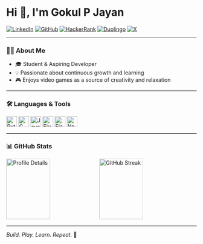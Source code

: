 # Hi 👋, I'm Gokul P Jayan

[![LinkedIn](https://img.shields.io/badge/LinkedIn-0A66C2?style=for-the-badge&logo=linkedin&logoColor=white)](https://www.linkedin.com/in/gokulpjayan/)
[![GitHub](https://img.shields.io/badge/GitHub-181717?style=for-the-badge&logo=github&logoColor=white)](https://github.com/GP8-Gokul)
[![HackerRank](https://img.shields.io/badge/HackerRank-2EC866?style=for-the-badge&logo=hackerrank&logoColor=white)](https://www.hackerrank.com/profile/gokulpjayan2004)
[![Duolingo](https://img.shields.io/badge/Duolingo-58CC02?style=for-the-badge&logo=duolingo&logoColor=white)](https://www.duolingo.com/profile/GokulPJayan)
[![X](https://img.shields.io/badge/X-000000?style=for-the-badge&logo=x&logoColor=white)](https://x.com/Gok247)


---

### 👨‍💻 About Me

- 🎓 Student & Aspiring Developer  
- 💡 Passionate about continuous growth and learning  
- 🎮 Enjoys video games as a source of creativity and relaxation

---

### 🛠️ Languages & Tools

<span>
  <img src="https://cdn.jsdelivr.net/gh/devicons/devicon/icons/python/python-original.svg" alt="Python" width="28" title="Python"/>
  <img src="https://cdn.jsdelivr.net/gh/devicons/devicon/icons/c/c-original.svg" alt="C" width="28" title="C"/>
  <img src="https://cdn.jsdelivr.net/gh/devicons/devicon/icons/javascript/javascript-original.svg" alt="JavaScript" width="28" title="JavaScript"/>
  <img src="https://cdn.jsdelivr.net/gh/devicons/devicon/icons/flutter/flutter-original.svg" alt="Flutter" width="28" title="Flutter"/>
  <img src="https://cdn.jsdelivr.net/gh/devicons/devicon/icons/flask/flask-original.svg" alt="Flask" width="28" title="Flask"/>
  <img src="https://cdn.jsdelivr.net/gh/devicons/devicon/icons/nodejs/nodejs-original.svg" alt="Node.js" width="28" title="Node.js"/>
</span>

---

### 📊 GitHub Stats

<div>
  <img src="https://github-profile-summary-cards.vercel.app/api/cards/profile-details?username=GP8-Gokul&theme=radical" alt="Profile Details" height="160" width="48%"/>
  <img src="https://github-readme-streak-stats.herokuapp.com/?user=GP8-Gokul&theme=radical" alt="GitHub Streak" height="160" width="48%"/>
</div>


---

*Build. Play. Learn. Repeat.* 🚀
